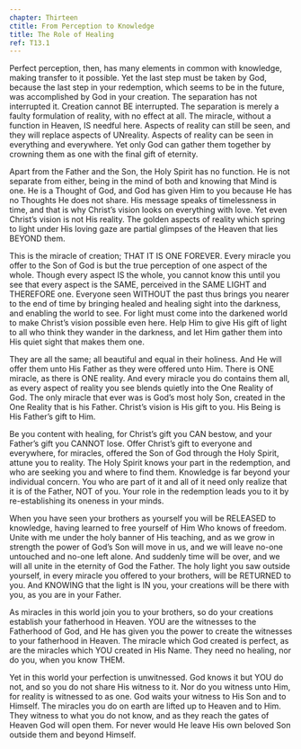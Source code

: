 ```yaml
---
chapter: Thirteen
ctitle: From Perception to Knowledge
title: The Role of Healing
ref: T13.1
---
```


Perfect perception, then, has many elements in common with knowledge,
making transfer to it possible. Yet the last step must be taken by God,
because the last step in your redemption, which seems to be in the
future, was accomplished by God in your creation. The separation has not
interrupted it. Creation cannot BE interrupted. The separation is merely
a faulty formulation of reality, with no effect at all. The miracle,
without a function in Heaven, IS needful here. Aspects of reality can
still be seen, and they will replace aspects of UNreality. Aspects of
reality can be seen in everything and everywhere. Yet only God can
gather them together by crowning them as one with the final gift of
eternity.

Apart from the Father and the Son, the Holy Spirit has no function. He
is not separate from either, being in the mind of both and knowing that
Mind is one. He is a Thought of God, and God has given Him to you
because He has no Thoughts He does not share. His message speaks of
timelessness in time, and that is why Christ’s vision looks on
everything with love. Yet even Christ’s vision is not His reality. The
golden aspects of reality which spring to light under His loving gaze
are partial glimpses of the Heaven that lies BEYOND them.

This is the miracle of creation; THAT IT IS ONE FOREVER. Every miracle
you offer to the Son of God is but the true perception of one aspect of
the whole. Though every aspect IS the whole, you cannot know this until
you see that every aspect is the SAME, perceived in the SAME LIGHT and
THEREFORE one. Everyone seen WITHOUT the past thus brings you nearer to
the end of time by bringing healed and healing sight into the darkness,
and enabling the world to see. For light must come into the darkened
world to make Christ’s vision possible even here. Help Him to give His
gift of light to all who think they wander in the darkness, and let Him
gather them into His quiet sight that makes them one.

They are all the same; all beautiful and equal in their holiness. And He
will offer them unto His Father as they were offered unto Him. There is
ONE miracle, as there is ONE reality. And every miracle you do contains
them all, as every aspect of reality you see blends quietly into the One
Reality of God. The only miracle that
ever was is God’s most holy Son, created in the One Reality that is his
Father. Christ’s vision is His gift to you. His Being is His Father’s
gift to Him.

Be you content with healing, for Christ’s gift you CAN bestow, and your
Father’s gift you CANNOT lose. Offer Christ’s gift to everyone and
everywhere, for miracles, offered the Son of God through the Holy
Spirit, attune you to reality. The Holy Spirit knows your part in the
redemption, and who are seeking you and where to find them. Knowledge is
far beyond your individual concern. You who are part of it and all of it
need only realize that it is of the Father, NOT of you. Your role in the
redemption leads you to it by re-establishing its oneness in your minds.

When you have seen your brothers as yourself you will be RELEASED to
knowledge, having learned to free yourself of Him Who knows of freedom.
Unite with me under the holy banner of His teaching, and as we grow in
strength the power of God’s Son will move in us, and we will leave
no-one untouched and no-one left alone. And suddenly time will be over,
and we will all unite in the eternity of God the Father. The holy light
you saw outside yourself, in every miracle you offered to your brothers,
will be RETURNED to you. And KNOWING that the light is IN you, your
creations will be there with you, as you are in your Father.

As miracles in this world join you to your brothers, so do your
creations establish your fatherhood in Heaven. YOU are the witnesses to
the Fatherhood of God, and He has given you the power to create the
witnesses to your fatherhood in Heaven. The miracle which God created is
perfect, as are the miracles which YOU created in His Name. They need no
healing, nor do you, when you know THEM.

Yet in this world your perfection is unwitnessed. God knows it but YOU
do not, and so you do not share His witness to it. Nor do you witness
unto Him, for reality is witnessed to as one. God waits your witness to
His Son and to Himself. The miracles you do on earth are lifted up to
Heaven and to Him. They witness to what you do not know, and as they
reach the gates of Heaven God will open them. For never would He leave
His own beloved Son outside them and beyond Himself.

